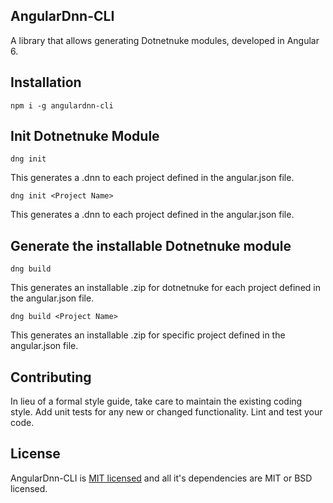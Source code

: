 ﻿## AngularDnn-CLI

A library that allows generating Dotnetnuke modules, developed in Angular 6.

## Installation
 
  `npm i -g angulardnn-cli`

## Init Dotnetnuke Module

    dng init
This generates a .dnn to each project defined in the angular.json file.
    
    dng init <Project Name>   
This generates a .dnn to each project defined in the angular.json file.

## Generate the installable Dotnetnuke module

    dng build
This generates an installable .zip for dotnetnuke for each project defined in the angular.json file.

    dng build <Project Name>   
This generates an installable .zip for specific project defined in the angular.json file.

## Contributing

In lieu of a formal style guide, take care to maintain the existing coding style. Add unit tests for any new or changed functionality. Lint and test your code.


## License
AngularDnn-CLI is [MIT licensed](LICENSE) and all it's dependencies are MIT or BSD licensed.